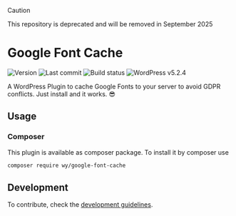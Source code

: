 > [!CAUTION]
> This repository is deprecated and will be removed in September 2025

# Google Font Cache
![Version](https://img.shields.io/badge/version-v1.0.0-violet.svg)
![Last commit](https://img.shields.io/github/last-commit/wysiwyg-software-design/google-font-cache.svg?style=flat)
![Build status](https://api.travis-ci.org/wysiwyg-software-design/google-font-cache.svg?branch=develop)
![WordPress v5.2.4](https://img.shields.io/badge/wordpress-v5.2.4-blue.svg)

A WordPress Plugin to cache Google Fonts to your server to avoid GDPR conflicts. Just install and it works. 😎

## Usage
### Composer
This plugin is available as composer package. To install it by composer use

```bash
composer require wy/google-font-cache
```

## Development
To contribute, check the [development guidelines](./docs/DEVELOPMENT.md).
